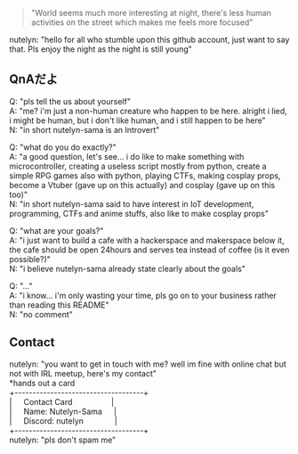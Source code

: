 > "World seems much more interesting at night, there's less human activities on the street which makes me feels more focused"

nutelyn: "hello for all who stumble upon this github account, just want to say that. Pls enjoy the night as the night is still young"

## QnAだよ
Q: "pls tell the us about yourself"\
A: "me? i'm just a non-human creature who happen to be here. alright i lied, i might be human, but i don't like human, and i still happen to be here"\
N: "in short nutelyn-sama is an Introvert"

Q: "what do you do exactly?"\
A: "a good question, let's see... i do like to make something with microcontroller, creating a useless script mostly from python, create a simple RPG games also with python, playing CTFs, making cosplay props, become a Vtuber (gave up on this actually) and cosplay (gave up on this too)"\
N: "in short nutelyn-sama said to have interest in IoT development, programming, CTFs and anime stuffs, also like to make cosplay props"

Q: "what are your goals?"\
A: "i just want to build a cafe with a hackerspace and makerspace below it, the cafe should be open 24hours and serves tea instead of coffee (is it even possible?)"\
N: "i believe nutelyn-sama already state clearly about the goals"

Q: "..."\
A: "i know... i'm only wasting your time, pls go on to your business rather than reading this README"\
N: "no comment"

## Contact
nutelyn: "you want to get in touch with me? well im fine with online chat but not with IRL meetup, here's my contact"\
*hands out a card\
+------------------------------------+\
|   Contact Card          |\
|   Name: Nutelyn-Sama   |\
|   Discord: nutelyn        |\
+------------------------------------+\
nutelyn: "pls don't spam me"
